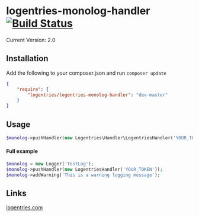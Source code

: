 logentries-monolog-handler [![Build Status](https://travis-ci.org/logentries/le_monolog.png)](https://travis-ci.org/logentries/le_monolog)
===========================

Current Version: 2.0

## Installation

Add the following to your composer.json and run `composer update`

```json
{
    "require": {
        "logentries/logentries-monolog-handler": "dev-master"
    }
}
```

## Usage

```php
$monolog->pushHandler(new Logentries\Handler\LogentriesHandler('YOUR_TOKEN'));
```

#### Full example
```php
$monolog = new Logger('TestLog');
$monolog->pushHandler(new LogentriesHandler('YOUR_TOKEN'));
$monolog->addWarning('This is a warning logging message');
```

## Links
[logentries.com](https://logentries.com)
